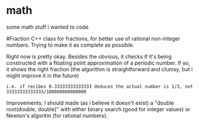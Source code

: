 # math
some math stuff i wanted to code

#Fraction
C++ class for fractions, for better use of rational non-integer numbers. Trying to make it as complete as possible.

Right now is pretty okay. Besides the obvious, it checks if it's being constructed with a floating point approximation of a periodic number. If so, it shows the right fraction (the algorithm is straightforward and clumsy, but i might improve it in the future)

    i.e. if recibes 0.33333333333333 deduces the actual number is 1/3, not 33333333333333/100000000000000

Improvements: I should made (as i believe it doesn't exist) a "double root(double, double)" with either binary search (good for integer values) or Newton's algoritm (for rational numbers).
